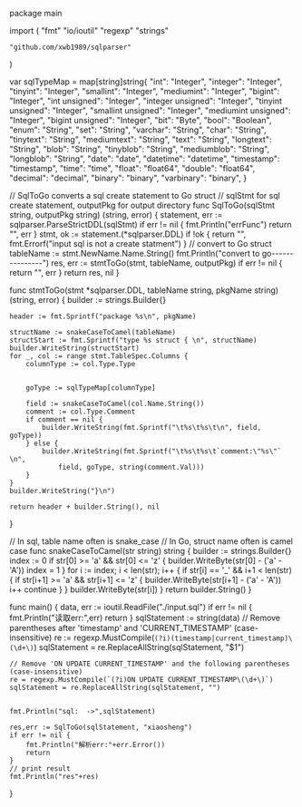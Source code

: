 package main

import (
"fmt"
"io/ioutil"
"regexp"
"strings"

	"github.com/xwb1989/sqlparser"
)

var sqlTypeMap = map[string]string{
"int":                "Integer",
"integer":            "Integer",
"tinyint":            "Integer",
"smallint":           "Integer",
"mediumint":          "Integer",
"bigint":             "Integer",
"int unsigned":       "Integer",
"integer unsigned":   "Integer",
"tinyint unsigned":   "Integer",
"smallint unsigned":  "Integer",
"mediumint unsigned": "Integer",
"bigint unsigned":    "Integer",
"bit":                "Byte",
"bool":               "Boolean",
"enum":               "String",
"set":                "String",
"varchar":            "String",
"char":               "String",
"tinytext":           "String",
"mediumtext":         "String",
"text":               "String",
"longtext":           "String",
"blob":               "String",
"tinyblob":           "String",
"mediumblob":         "String",
"longblob":           "String",
"date":               "date",
"datetime":           "datetime",
"timestamp":          "timestamp",
"time":               "time",
"float":              "float64",
"double":             "float64",
"decimal":            "decimal",
"binary":             "binary",
"varbinary":          "binary",
}

// SqlToGo converts a sql create statement to Go struct
// sqlStmt for sql create statement, outputPkg for output directory
func SqlToGo(sqlStmt string, outputPkg string) (string, error) {
statement, err := sqlparser.ParseStrictDDL(sqlStmt)
if err != nil {
fmt.Println("errFunc")
return "", err
}
stmt, ok := statement.(*sqlparser.DDL)
if !ok {
return "", fmt.Errorf("input sql is not a create statment")
}
// convert to Go struct
tableName := stmt.NewName.Name.String()
fmt.Println("convert to go---------------")
res, err := stmtToGo(stmt, tableName, outputPkg)
if err != nil {
return "", err
}
return res, nil
}

func stmtToGo(stmt *sqlparser.DDL, tableName string, pkgName string) (string, error) {
builder := strings.Builder{}

	header := fmt.Sprintf("package %s\n", pkgName)

	structName := snakeCaseToCamel(tableName)
	structStart := fmt.Sprintf("type %s struct { \n", structName)
	builder.WriteString(structStart)
	for _, col := range stmt.TableSpec.Columns {
		columnType := col.Type.Type


		goType := sqlTypeMap[columnType]

		field := snakeCaseToCamel(col.Name.String())
		comment := col.Type.Comment
		if comment == nil {
			builder.WriteString(fmt.Sprintf("\t%s\t%s\t\n", field, goType))
		} else {
			builder.WriteString(fmt.Sprintf("\t%s\t%s\t`comment:\"%s\"` \n",
				field, goType, string(comment.Val)))
		}
	}
	builder.WriteString("}\n")

	return header + builder.String(), nil
}

// In sql, table name often is snake_case
// In Go, struct name often is camel case
func snakeCaseToCamel(str string) string {
builder := strings.Builder{}
index := 0
if str[0] >= 'a' && str[0] <= 'z' {
builder.WriteByte(str[0] - ('a' - 'A'))
index = 1
}
for i := index; i < len(str); i++ {
if str[i] == '_' && i+1 < len(str) {
if str[i+1] >= 'a' && str[i+1] <= 'z' {
builder.WriteByte(str[i+1] - ('a' - 'A'))
i++
continue
}
}
builder.WriteByte(str[i])
}
return builder.String()
}

func main() {
data, err := ioutil.ReadFile("./input.sql")
if err != nil {
fmt.Println("读取err:",err)
return
}
sqlStatement := string(data)
// Remove parentheses after 'timestamp' and 'CURRENT_TIMESTAMP' (case-insensitive)
re := regexp.MustCompile(`(?i)(timestamp|current_timestamp)\(\d+\)`)
sqlStatement = re.ReplaceAllString(sqlStatement, "$1")

	// Remove 'ON UPDATE CURRENT_TIMESTAMP' and the following parentheses (case-insensitive)
	re = regexp.MustCompile(`(?i)ON UPDATE CURRENT_TIMESTAMP\(\d+\)`)
	sqlStatement = re.ReplaceAllString(sqlStatement, "")

	
	fmt.Println("sql:  ->",sqlStatement)

	res,err := SqlToGo(sqlStatement, "xiaosheng")
	if err != nil {
		fmt.Println("解析err:"+err.Error())
		return
	}
	// print result
	fmt.Println("res"+res)
}

